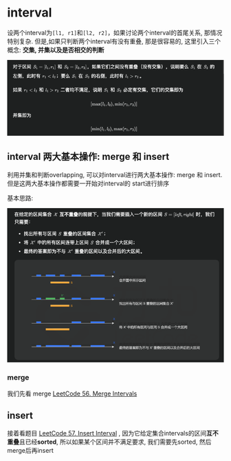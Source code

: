 # interval

设两个interval为`[l1, r1]`和`[l2, r2]`，如果讨论两个interval的首尾关系, 那情况特别复杂. 但是,如果只判断两个interval有没有重叠, 那是很容易的, 这里引入三个概念: **交集, 并集以及是否相交的判断**

![152](/Image/152.png)

## interval 两大基本操作: merge 和 insert

利用并集和判断overlapping, 可以对interval进行两大基本操作: merge 和 insert. 但是这两大基本操作都需要一开始对interval的 start进行排序

基本思路:

![153](/Image/153.png)

### merge

我们先看 merge
[LeetCode 56. Merge Intervals](/Tricky/interval/Merge_Intervals/)

## insert

接着看题目 [LeetCode 57. Insert Interval](/Tricky/interval/Insert_Interval/) , 因为它给定集合intervals的区间**互不重叠**且已经**sorted**, 所以如果某个区间并不满足要求, 我们需要先sorted, 然后merge后再insert
